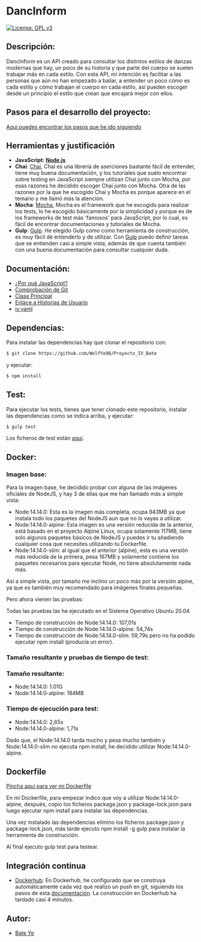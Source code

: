 # DancInform
[![License: GPL v3](https://img.shields.io/badge/License-GPLv3-blue.svg)](https://www.gnu.org/licenses/gpl-3.0)
## Descripción:
DancInform es un API creado para consultar los distintos estilos de danzas modernas que hay, un poco de su historia y que parte del cuerpo se suelen trabajar más en cada estilo.
Con esta API, mi intención es facilitar a las personas que aún no han empezado a bailar, a entender un poco cómo es cada estilo y cómo trabajan el cuerpo en cada estilo, así pueden escoger desde un principio el estilo que crean que encajará mejor con ellos.
## Pasos para el desarrollo del proyecto:
[Aquí puedes encontrar los pasos que he ido siguiendo](https://github.com/WolfYe98/Proyecto_IV_Bate/blob/master/docs/pasosaseguir.md)
## Herramientas y justificación
- **JavaScript: [Node.js](https://nodejs.org/es/)**
- **Chai**: [Chai](https://www.chaijs.com), Chai es una librería de aserciones bastante fácil de entender, tiene muy buena documentación, y los tutoriales que suelo encontrar sobre testing en JavaScript siempre utilizan Chai junto con Mocha, por esas razones he decidido escoger Chai junto con Mocha. Otra de las razones por la que he escogido Chai y Mocha es porque aparece en el temario y me llamó más la atención.
- **Mocha**: [Mocha](https://mochajs.org), Mocha es el framework que he escogido para realizar los tests, lo he escogido básicamente por la simplicidad y porque es de los frameworks de test más 'famosos' para JavaScript, por lo cual, es fácil de encontrar documentaciones y tutoriales de Mocha.
- **Gulp**: [Gulp](https://gulpjs.com). He elegido Gulp como como herramienta de construcción, es muy fácil de entenderlo y de utilizar. Con [Gulp](https://gulpjs.com) puedo definir tareas que se entienden casi a simple vista, además de que cuenta también con una buena documentación para consultar cualquier duda.

## Documentación:
- [¿Por qué JavaScript?](docs/herramientas.md)
- [Comprobación de Git](docs/comprobacion.md)
- [Clase Principal](https://github.com/WolfYe98/Proyecto_IV_Bate/blob/master/app/database.js)
- [Enlace a Historias de Usuario](https://github.com/WolfYe98/Proyecto_IV_Bate/milestone/2)
- [iv.yaml](https://github.com/WolfYe98/Proyecto_IV_Bate/blob/master/iv.yaml)

## Dependencias:
Para instalar las dependencias hay que clonar el repositorio con:
```bash
$ git clone https://github.com/WolfYe98/Proyecto_IV_Bate
```
y ejecutar:
```bash
$ npm install
```
## Test:
Para ejecutar los tests, tienes que tener clonado este repositorio, instalar las dependencias como se indica arriba, y ejecutar:
```bash
$ gulp test
```
Los ficheros de test están [aquí](https://github.com/WolfYe98/Proyecto_IV_Bate/tree/master/test).
## Docker:
### Imagen base:
Para la imagen base, he decidido probar con alguna de las imágenes oficiales de NodeJS, y hay 3 de ellas que me han llamado más a simple vista:
- Node:14.14.0: Esta es la imagen más completa, ocupa 943MB ya que instala todo los paquetes del NodeJS aun que no lo vayas a utilizar.
- Node:14.14.0-alpine: Esta imagen es una versión reducida de la anterior, está basado en el proyecto Alpine Linux, ocupa solamente 117MB, tiene solo algunos paquetes básicos de NodeJS y puedes ir tu añadiendo cualquier cosa que necesites utilizando tu Dockerfile.
- Node:14.14.0-slim: al igual que el anterior (alpine), esta es una versión más reducida de la primera, pesa 167MB y solamente contiene los paquetes necesarios para ejecutar Node, no tiene absolutamente nada más.

Así a simple vista, por tamaño me inclino un poco más por la versión alpine, ya que es también muy recomendado para imágenes finales pequeñas.

Pero ahora vienen las pruebas:

Todas las pruebas las he ejecutado en el Sistema Operativo Ubuntu 20.04
- Tiempo de construcción de Node:14.14.0: 107,01s
- Tiempo de construcción de Node:14.14.0-alpine: 54,74s
- Tiempo de construcción de Node:14.14.0-slim: 59,79s pero no ha podido ejecutar npm install (producía un error).

### Tamaño resultante y pruebas de tiempo de test:
### Tamaño resultante:
- Node:14.14.0: 1.01G
- Node:14.14.0-alpine: 184MB

### Tiempo de ejecución para test:
- Node:14.14.0: 2,65s
- Node:14.14.0-alpine: 1,71s

Dado que, el Node:14.14.0 tarda mucho y pesa mucho también y Node:14.14.0-slim no ejecuta npm install, he decidido utilizar Node:14.14.0-alpine.

## Dockerfile
[Pincha aquí para ver mi Dockerfile](https://github.com/WolfYe98/Proyecto_IV_Bate/blob/master/Dockerfile)

En mi Dockerfile, para empezar indico que voy a utilizar Node:14.14.0-alpine, después, copio los ficheros package.json y package-lock.json para luego ejecutar npm install para instalar las dependencias.

Una vez instalado las dependencias elimino los ficheros package.json y package-lock.json, más tarde ejecuto npm install -g gulp para instalar la herramienta de construcción.

Al final ejecuto gulp test para testear.

## Integración continua
- [Dockerhub](https://hub.docker.com/repository/docker/wolfye98/proyecto_iv_bate): En Dockerhub, he configurado que se construya automáticamente cada vez que realizo un push en git, siguiendo los pasos de esta [documentación](https://docs.docker.com/docker-hub/builds/). La construcción en Dockerhub ha tardado casi 4 minutos.



## Autor:
- [Bate Ye](https://github.com/WolfYe98)
